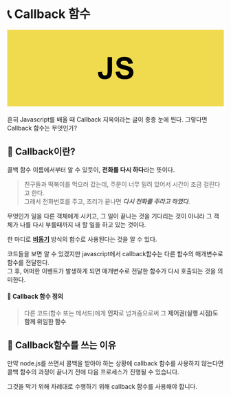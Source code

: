 # 📞 Callback 함수
<div align="center">
    <img src="./img/JS.png">
</div>

<br>
흔히 Javascript를 배울 때 Callback 지옥이라는 글이 종종 눈에 띈다.
그렇다면 Callback 함수는 무엇인가?

## 🤠 Callback이란?
콜백 함수 이름에서부터 알 수 있듯이, **전화를 다시 하다**라는 뜻이다.<br>

> 친구들과 떡볶이를 먹으러 갔는데, 주문이 너무 밀려 있어서 시간이 조금 걸린다고 한다.<br>
그래서 전화번호를 주고, 조리가 끝나면 ***다시 전화를 주라고 하였다***.<br>

무엇인가 일을 다른 객체에게 시키고, 그 일이 끝나는 것을 기다리는 것이 아니라 그 객체가 나를 다시 부를때까지 내 할 일을 하고 있는 것이다.

한 마디로 **[비동기](../Async.md)** 방식의 함수로 사용된다는 것을 알 수 있다.<br>

코드들을 보면 알 수 있겠지만 javascript에서 callback함수는 다른 함수의 매개변수로 함수를 전달한다.<br>
그 후, 어떠한 이벤트가 발생하게 되면 매개변수로 전달한 함수가 다시 호출되는 것을 의미한다.

#### 📍 Callback 함수 정의
> 다른 코드(함수 또는 메서드)에게 **인자**로 넘겨줌으로써 그 **제어권(실행 시점)도 함께 위임한 함수**

## 🤔 Callback함수를 쓰는 이유
만약 node.js를 쓰면서 콜백을 받아야 하는 상황에 callback 함수를 사용하지 않는다면 콜백 함수의 과정이 끝나기 전에 다음 프로세스가 진행될 수 있습니다.

그것을 막기 위해 차례대로 수행하기 위해 callback 함수를 사용해야 합니다.